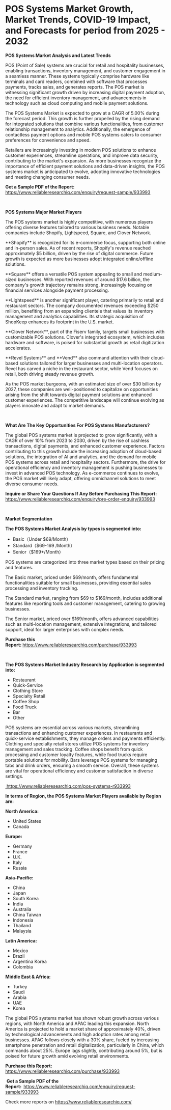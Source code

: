 <p><h1>POS Systems Market Growth, Market Trends, COVID-19 Impact, and Forecasts for period from 2025 - 2032</h1></p><p><strong>POS Systems Market Analysis and Latest Trends</strong></p>
<p><p>POS (Point of Sale) systems are crucial for retail and hospitality businesses, enabling transactions, inventory management, and customer engagement in a seamless manner. These systems typically comprise hardware like terminals and card readers, combined with software that processes payments, tracks sales, and generates reports. The POS market is witnessing significant growth driven by increasing digital payment adoption, the need for efficient inventory management, and advancements in technology such as cloud computing and mobile payment solutions.</p><p>The POS Systems Market is expected to grow at a CAGR of 5.00% during the forecast period. This growth is further propelled by the rising demand for integrated solutions that combine various functionalities, from customer relationship management to analytics. Additionally, the emergence of contactless payment options and mobile POS systems caters to consumer preferences for convenience and speed. </p><p>Retailers are increasingly investing in modern POS solutions to enhance customer experiences, streamline operations, and improve data security, contributing to the market's expansion. As more businesses recognize the importance of efficient payment solutions and data-driven insights, the POS systems market is anticipated to evolve, adopting innovative technologies and meeting changing consumer needs.</p></p>
<p><strong>Get a Sample PDF of the Report:&nbsp;</strong> <a href="https://www.reliableresearchiq.com/enquiry/request-sample/933993?utm_campaign=2269&utm_medium=2&utm_source=Github&utm_content=ia&utm_term=05032025&utm_id=pos-systems">https://www.reliableresearchiq.com/enquiry/request-sample/933993</a></p>
<p>&nbsp;</p>
<p><strong>POS Systems Major Market Players</strong></p>
<p><p>The POS systems market is highly competitive, with numerous players offering diverse features tailored to various business needs. Notable companies include Shopify, Lightspeed, Square, and Clover Network.</p><p>**Shopify** is recognized for its e-commerce focus, supporting both online and in-person sales. As of recent reports, Shopify's revenue reached approximately $5 billion, driven by the rise of digital commerce. Future growth is expected as more businesses adopt integrated online/offline solutions.</p><p>**Square** offers a versatile POS system appealing to small and medium-sized businesses. With reported revenues of around $17.6 billion, the company's growth trajectory remains strong, increasingly focusing on financial services alongside payment processing.</p><p>**Lightspeed** is another significant player, catering primarily to retail and restaurant sectors. The company documented revenues exceeding $250 million, benefiting from an expanding clientele that values its inventory management and analytics capabilities. Its strategic acquisition of ShopKeep enhances its footprint in the U.S. market.</p><p>**Clover Network**, part of the Fiserv family, targets small businesses with customizable POS solutions. Clover's integrated ecosystem, which includes hardware and software, is poised for substantial growth as retail digitization accelerates.</p><p>**Revel Systems** and **Vend** also command attention with their cloud-based solutions tailored for larger businesses and multi-location operators. Revel has carved a niche in the restaurant sector, while Vend focuses on retail, both driving steady revenue growth.</p><p>As the POS market burgeons, with an estimated size of over $30 billion by 2027, these companies are well-positioned to capitalize on opportunities arising from the shift towards digital payment solutions and enhanced customer experiences. The competitive landscape will continue evolving as players innovate and adapt to market demands.</p></p>
<p>&nbsp;</p>
<p><strong>What Are The Key Opportunities For POS Systems Manufacturers?</strong></p>
<p><p>The global POS systems market is projected to grow significantly, with a CAGR of over 10% from 2023 to 2030, driven by the rise of cashless transactions, digital payments, and enhanced customer experience. Factors contributing to this growth include the increasing adoption of cloud-based solutions, the integration of AI and analytics, and the demand for mobile POS systems across retail and hospitality sectors. Furthermore, the drive for operational efficiency and inventory management is pushing businesses to invest in advanced POS technology. As e-commerce continues to evolve, the POS market will likely adapt, offering omnichannel solutions to meet diverse consumer needs.</p></p>
<p><strong>Inquire or Share Your Questions If Any Before Purchasing This Report:</strong> <a href="https://www.reliableresearchiq.com/enquiry/pre-order-enquiry/933993?utm_campaign=2269&utm_medium=2&utm_source=Github&utm_content=ia&utm_term=05032025&utm_id=pos-systems">https://www.reliableresearchiq.com/enquiry/pre-order-enquiry/933993</a></p>
<p>&nbsp;</p>
<p><strong>Market Segmentation</strong></p>
<p><strong>The POS Systems Market Analysis by types is segmented into:</strong></p>
<p><ul><li>Basic（Under $69/Month）</li><li>Standard（$69-169 /Month）</li><li>Senior（$169+/Month）</li></ul></p>
<p><p>POS systems are categorized into three market types based on their pricing and features. </p><p>The Basic market, priced under $69/month, offers fundamental functionalities suitable for small businesses, providing essential sales processing and inventory tracking. </p><p>The Standard market, ranging from $69 to $169/month, includes additional features like reporting tools and customer management, catering to growing businesses. </p><p>The Senior market, priced over $169/month, offers advanced capabilities such as multi-location management, extensive integrations, and tailored support, ideal for larger enterprises with complex needs.</p></p>
<p><strong>Purchase this Report:&nbsp;</strong><a href="https://www.reliableresearchiq.com/purchase/933993?utm_campaign=2269&utm_medium=2&utm_source=Github&utm_content=ia&utm_term=05032025&utm_id=pos-systems">https://www.reliableresearchiq.com/purchase/933993</a></p>
<p>&nbsp;</p>
<p><strong>The POS Systems Market Industry Research by Application is segmented into:</strong></p>
<p><ul><li>Restaurant</li><li>Quick-Service</li><li>Clothing Store</li><li>Specialty Retail</li><li>Coffee Shop</li><li>Food Truck</li><li>Bar</li><li>Other</li></ul></p>
<p><p>POS systems are essential across various markets, streamlining transactions and enhancing customer experiences. In restaurants and quick-service establishments, they manage orders and payments efficiently. Clothing and specialty retail stores utilize POS systems for inventory management and sales tracking. Coffee shops benefit from quick processing and customer loyalty features, while food trucks require portable solutions for mobility. Bars leverage POS systems for managing tabs and drink orders, ensuring a smooth service. Overall, these systems are vital for operational efficiency and customer satisfaction in diverse settings.</p></p>
<p><a href="https://www.reliableresearchiq.com/pos-systems-r933993?utm_campaign=2269&utm_medium=2&utm_source=Github&utm_content=ia&utm_term=05032025&utm_id=pos-systems">&nbsp;https://www.reliableresearchiq.com/pos-systems-r933993</a></p>
<p><strong>In terms of Region, the POS Systems Market Players available by Region are:</strong></p>
<p>
    <p> <strong> North America: </strong>
        <ul>
            <li>United States</li>
            <li>Canada</li>
        </ul>
        </p> 
    <p> <strong> Europe: </strong>
        <ul>
            <li>Germany</li>
            <li>France</li>
            <li>U.K.</li>
            <li>Italy</li>
            <li>Russia</li>
        </ul>
        </p> 
    <p> <strong> Asia-Pacific: </strong>
        <ul>
            <li>China</li>
            <li>Japan</li>
            <li>South Korea</li>
            <li>India</li>
            <li>Australia</li>
            <li>China Taiwan</li>
            <li>Indonesia</li>
            <li>Thailand</li>
            <li>Malaysia</li>
        </ul>
        </p> 
    <p> <strong> Latin America: </strong>
        <ul>
            <li>Mexico</li>
            <li>Brazil</li>
            <li>Argentina Korea</li>
            <li>Colombia</li>
        </ul>
        </p> 
    <p> <strong> Middle East & Africa: </strong>
        <ul>
            <li>Turkey</li>
            <li>Saudi</li>
            <li>Arabia</li>
            <li>UAE</li>
            <li>Korea</li>
        </ul>
    </p>
    </p>
<p><p>The global POS systems market has shown robust growth across various regions, with North America and APAC leading this expansion. North America is projected to hold a market share of approximately 40%, driven by technological advancements and high adoption rates among retail businesses. APAC follows closely with a 30% share, fueled by increasing smartphone penetration and retail digitalization, particularly in China, which commands about 25%. Europe lags slightly, contributing around 5%, but is poised for future growth amid evolving retail environments.</p></p>
<p><strong>Purchase this Report: </strong><a href="https://www.reliableresearchiq.com/purchase/933993?utm_campaign=2269&utm_medium=2&utm_source=Github&utm_content=ia&utm_term=05032025&utm_id=pos-systems">https://www.reliableresearchiq.com/purchase/933993</a></p>
<p>&nbsp;<strong>Get a Sample PDF of the Report:&nbsp;&nbsp;</strong><a href="https://www.reliableresearchiq.com/enquiry/request-sample/933993?utm_campaign=2269&utm_medium=2&utm_source=Github&utm_content=ia&utm_term=05032025&utm_id=pos-systems">https://www.reliableresearchiq.com/enquiry/request-sample/933993</a></p>
<p><strong></strong></p>
<p>Check more reports on <a href="https://www.reliableresearchiq.com/?utm_campaign=2269&utm_medium=2&utm_source=Github&utm_content=ia&utm_term=05032025&utm_id=pos-systems">https://www.reliableresearchiq.com/</a></p>